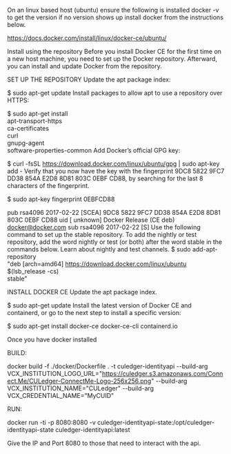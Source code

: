 On an linux based host (ubuntu) ensure the following is installed
docker -v to get the version if no version shows up install docker from the instructions below. 

https://docs.docker.com/install/linux/docker-ce/ubuntu/ 

Install using the repository
Before you install Docker CE for the first time on a new host machine, you need to set up the Docker repository. Afterward, you can install and update Docker from the repository.

SET UP THE REPOSITORY
Update the apt package index:

$ sudo apt-get update
Install packages to allow apt to use a repository over HTTPS:

$ sudo apt-get install \
    apt-transport-https \
    ca-certificates \
    curl \
    gnupg-agent \
    software-properties-common
Add Docker’s official GPG key:

$ curl -fsSL https://download.docker.com/linux/ubuntu/gpg | sudo apt-key add -
Verify that you now have the key with the fingerprint 9DC8 5822 9FC7 DD38 854A E2D8 8D81 803C 0EBF CD88, by searching for the last 8 characters of the fingerprint.

$ sudo apt-key fingerprint 0EBFCD88
    
pub   rsa4096 2017-02-22 [SCEA]
      9DC8 5822 9FC7 DD38 854A  E2D8 8D81 803C 0EBF CD88
uid           [ unknown] Docker Release (CE deb) <docker@docker.com>
sub   rsa4096 2017-02-22 [S]
Use the following command to set up the stable repository. To add the nightly or test repository, add the word nightly or test (or both) after the word stable in the commands below. Learn about nightly and test channels.
$ sudo add-apt-repository \
   "deb [arch=amd64] https://download.docker.com/linux/ubuntu \
   $(lsb_release -cs) \
   stable"

INSTALL DOCKER CE
Update the apt package index.

$ sudo apt-get update
Install the latest version of Docker CE and containerd, or go to the next step to install a specific version:

$ sudo apt-get install docker-ce docker-ce-cli containerd.io

Once you have docker installed

BUILD: 

docker build -f ./docker/Dockerfile . -t culedger-identityapi --build-arg VCX_INSTITUTION_LOGO_URL="https://culedger.s3.amazonaws.com/Connect.Me/CULedger-ConnectMe-Logo-256x256.png" --build-arg VCX_INSTITUTION_NAME="CULedger" --build-arg VCX_CREDENTIAL_NAME="MyCUID" 

RUN:

docker run -ti -p 8080:8080 -v culedger-identityapi-state:/opt/culedger-identityapi-state culedger-identityapi:latest

Give the IP and Port 8080 to those that need to interact with the api.